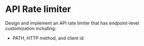# API Rate limiter

Design and implement an API rate limiter that has endpoint-level customization including:

* PATH, HTTP method, and client id

